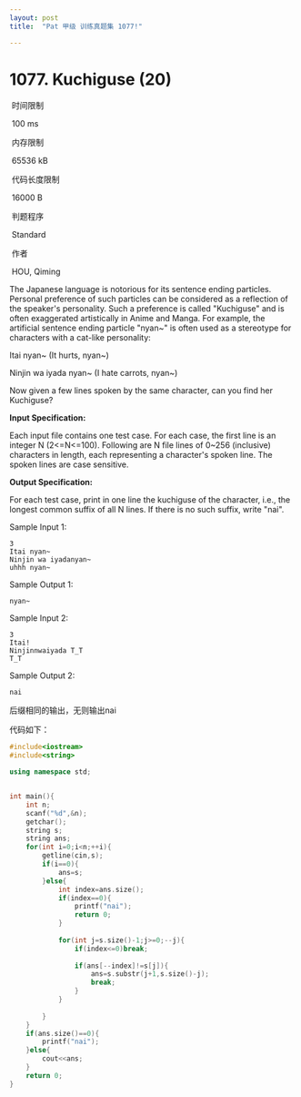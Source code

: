 ```yaml
---
layout: post
title:  "Pat 甲级 训练真题集 1077!"

---
```

# 1077. Kuchiguse (20)

​    时间限制  

​    100 ms

​    内存限制  

​    65536 kB

​    代码长度限制  

​    16000 B

​      判题程序    

​      Standard    

​      作者    

​      HOU, Qiming

The Japanese language is notorious for its sentence ending particles. Personal preference of such particles can be considered as a reflection of the speaker's personality. Such a preference is called "Kuchiguse" and is often exaggerated artistically in Anime and Manga. For example, the artificial sentence ending particle "nyan~" is often used as a stereotype for characters with a cat-like personality:

Itai nyan~ (It hurts, nyan~)

Ninjin wa iyada nyan~ (I hate carrots, nyan~)

Now given a few lines spoken by the same character, can you find her Kuchiguse?

**Input Specification:**

Each input file contains one test case.  For each case, the first line is an integer N (2<=N<=100). Following are N file lines of 0~256 (inclusive) characters in length, each representing a character's spoken line. The spoken lines are case sensitive.

**Output Specification:**

For each test case, print in one line the kuchiguse of the character, i.e., the longest common suffix of all N lines. If there is no such suffix, write "nai".

Sample Input 1:

```
3
Itai nyan~
Ninjin wa iyadanyan~
uhhh nyan~

```

Sample Output 1:

```
nyan~

```

Sample Input 2:

```
3
Itai!
Ninjinnwaiyada T_T
T_T

```

Sample Output 2:

```
nai
```

后缀相同的输出，无则输出nai

代码如下：

```c++
#include<iostream>
#include<string>

using namespace std;


int main(){
	int n;
	scanf("%d",&n);
	getchar();
	string s;
	string ans;
	for(int i=0;i<n;++i){
		getline(cin,s);
		if(i==0){
			ans=s;
		}else{
			int index=ans.size();
			if(index==0){
				printf("nai");
				return 0;
			}
			
			for(int j=s.size()-1;j>=0;--j){
				if(index<=0)break;
				
				if(ans[--index]!=s[j]){
					ans=s.substr(j+1,s.size()-j);
					break;
				}
			}
			
		}
	}
	if(ans.size()==0){
		printf("nai");
	}else{
		cout<<ans;
	}
	return 0;
}
```

